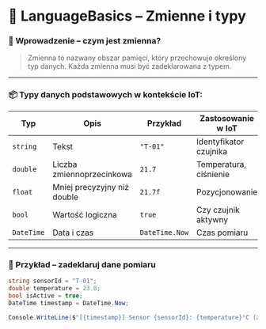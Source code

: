 # 🔹 LanguageBasics – Zmienne i typy

### 🧠 Wprowadzenie – czym jest zmienna?

> Zmienna to nazwany obszar pamięci, który przechowuje określony typ danych. Każda zmienna musi być zadeklarowana z typem.

---

### 📦 Typy danych podstawowych w kontekście IoT:

| Typ        | Opis                        | Przykład       | Zastosowanie w IoT     |
| ---------- | --------------------------- | -------------- | ---------------------- |
| `string`   | Tekst                       | `"T-01"`       | Identyfikator czujnika |
| `double`   | Liczba zmiennoprzecinkowa   | `21.7`         | Temperatura, ciśnienie |
| `float`    | Mniej precyzyjny niż double | `21.7f`        | Pozycjonowanie         |
| `bool`     | Wartość logiczna            | `true`         | Czy czujnik aktywny    |
| `DateTime` | Data i czas                 | `DateTime.Now` | Czas pomiaru           |

---

### 🧪 Przykład – zadeklaruj dane pomiaru

```csharp
string sensorId = "T-01";
double temperature = 23.8;
bool isActive = true;
DateTime timestamp = DateTime.Now;

Console.WriteLine($"[{timestamp}] Sensor {sensorId}: {temperature}°C (active: {isActive})");
```
